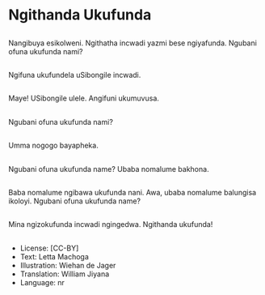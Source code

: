 # Ngithanda Ukufunda

##
Nangibuya esikolweni. Ngithatha incwadi yazmi bese ngiyafunda. Ngubani ofuna ukufunda nami?

##
Ngifuna ukufundela uSibongile incwadi.

##
Maye! USibongile ulele. Angifuni ukumuvusa.

##
Ngubani ofuna ukufunda nami?

##
Umma nogogo bayapheka.

##
Ngubani ofuna ukufunda name? Ubaba nomalume bakhona.

##
Baba nomalume ngibawa ukufunda nani. Awa,  ubaba nomalume balungisa ikoloyi. Ngubani ofuna ukufunda name?

##
Mina ngizokufunda incwadi ngingedwa. Ngithanda ukufunda!

##
* License: [CC-BY]
* Text: Letta Machoga
* Illustration: Wiehan de Jager
* Translation: William Jiyana
* Language: nr
